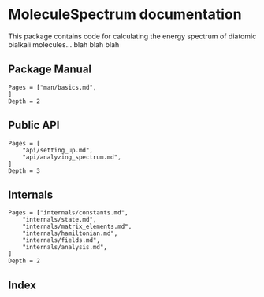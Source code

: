 # MoleculeSpectrum documentation

This package contains code for calculating the energy spectrum of diatomic bialkali molecules... blah blah blah

## Package Manual
```@contents
Pages = ["man/basics.md",
]
Depth = 2
```

## Public API
```@contents
Pages = [
    "api/setting_up.md",
    "api/analyzing_spectrum.md",
]
Depth = 3
```

## Internals
```@contents
Pages = ["internals/constants.md",
    "internals/state.md",
    "internals/matrix_elements.md",
    "internals/hamiltonian.md",
    "internals/fields.md",
    "internals/analysis.md",
]
Depth = 2
```

## Index